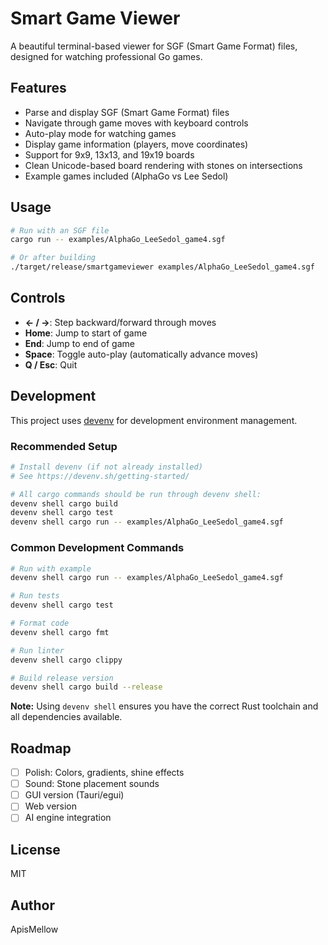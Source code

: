 # Smart Game Viewer

A beautiful terminal-based viewer for SGF (Smart Game Format) files, designed for watching professional Go games.

## Features

- Parse and display SGF (Smart Game Format) files
- Navigate through game moves with keyboard controls
- Auto-play mode for watching games
- Display game information (players, move coordinates)
- Support for 9x9, 13x13, and 19x19 boards
- Clean Unicode-based board rendering with stones on intersections
- Example games included (AlphaGo vs Lee Sedol)

## Usage

```bash
# Run with an SGF file
cargo run -- examples/AlphaGo_LeeSedol_game4.sgf

# Or after building
./target/release/smartgameviewer examples/AlphaGo_LeeSedol_game4.sgf
```

## Controls

- **← / →**: Step backward/forward through moves
- **Home**: Jump to start of game
- **End**: Jump to end of game
- **Space**: Toggle auto-play (automatically advance moves)
- **Q / Esc**: Quit

## Development

This project uses [devenv](https://devenv.sh/) for development environment management.

### Recommended Setup

```bash
# Install devenv (if not already installed)
# See https://devenv.sh/getting-started/

# All cargo commands should be run through devenv shell:
devenv shell cargo build
devenv shell cargo test
devenv shell cargo run -- examples/AlphaGo_LeeSedol_game4.sgf
```

### Common Development Commands

```bash
# Run with example
devenv shell cargo run -- examples/AlphaGo_LeeSedol_game4.sgf

# Run tests
devenv shell cargo test

# Format code
devenv shell cargo fmt

# Run linter
devenv shell cargo clippy

# Build release version
devenv shell cargo build --release
```

**Note:** Using `devenv shell` ensures you have the correct Rust toolchain and all dependencies available.

## Roadmap

- [ ] Polish: Colors, gradients, shine effects
- [ ] Sound: Stone placement sounds
- [ ] GUI version (Tauri/egui)
- [ ] Web version
- [ ] AI engine integration

## License

MIT

## Author

ApisMellow

